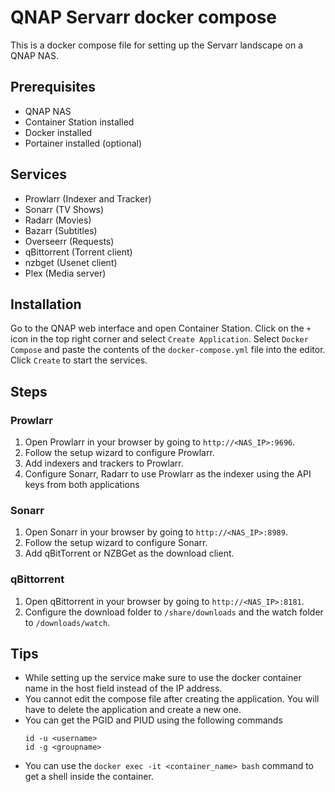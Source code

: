 # QNAP Servarr docker compose 

This is a docker compose file for setting up the Servarr landscape on a QNAP NAS.

## Prerequisites

- QNAP NAS
- Container Station installed
- Docker installed
- Portainer installed (optional)

## Services

- Prowlarr (Indexer and Tracker)
- Sonarr (TV Shows)
- Radarr (Movies)
- Bazarr (Subtitles)
- Overseerr (Requests)
- qBittorrent (Torrent client)
- nzbget (Usenet client)
- Plex (Media server)

## Installation

Go to the QNAP web interface and open Container Station. Click on the `+` icon in the top right corner and select 
`Create Application`. Select `Docker Compose` and paste the contents of the `docker-compose.yml` file into the editor. 
Click `Create` to start the services.

## Steps

### Prowlarr
1. Open Prowlarr in your browser by going to `http://<NAS_IP>:9696`.
2. Follow the setup wizard to configure Prowlarr.
3. Add indexers and trackers to Prowlarr.
4. Configure Sonarr, Radarr to use Prowlarr as the indexer using the API keys from both applications

### Sonarr

1. Open Sonarr in your browser by going to `http://<NAS_IP>:8989`.
2. Follow the setup wizard to configure Sonarr.
3. Add qBitTorrent or NZBGet as the download client.

### qBittorrent

1. Open qBittorrent in your browser by going to `http://<NAS_IP>:8181`.
2. Configure the download folder to `/share/downloads` and the watch folder to `/downloads/watch`.

## Tips

- While setting up the service make sure to use the docker container name in the host field instead of the IP address.
- You cannot edit the compose file after creating the application. You will have to delete the application and create a 
new one.
- You can get the PGID and PIUD using the following commands
    ```
    id -u <username>
    id -g <groupname>
    ```
- You can use the `docker exec -it <container_name> bash` command to get a shell inside the container.